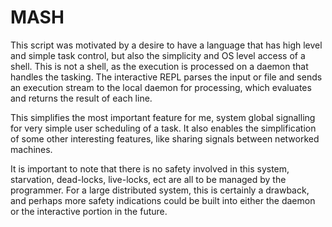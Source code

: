 # MASH

This script was motivated by a desire to have a language that has high level and simple task control, but also the simplicity and OS level access of a shell.
This is not a shell, as the execution is processed on a daemon that handles the tasking.
The interactive REPL parses the input or file and sends an execution stream to the local daemon for processing, which evaluates and returns the result of each line.

This simplifies the most important feature for me, system global signalling for very simple user scheduling of a task.
It also enables the simplification of some other interesting features, like sharing signals between networked machines.

It is important to note that there is no safety involved in this system, starvation, dead-locks, live-locks, ect are all to be managed by the programmer.
For a large distributed system, this is certainly a drawback, and perhaps more safety indications could be built into either the daemon or the interactive portion in the future.
